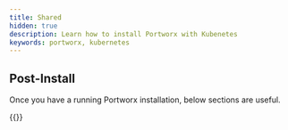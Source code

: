 ```yaml
---
title: Shared
hidden: true
description: Learn how to install Portworx with Kubenetes
keywords: portworx, kubernetes
---
```


## Post-Install

Once you have a running Portworx installation, below sections are useful.

{{<homelist series2="k8s-postinstall">}}

